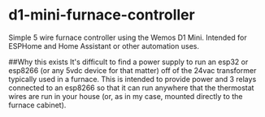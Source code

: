 # d1-mini-furnace-controller
Simple 5 wire furnace controller using the Wemos D1 Mini. Intended for ESPHome and Home Assistant or other automation uses.

##Why this exists
It's difficult to find a power supply to run an esp32 or esp8266 (or any 5vdc device for that matter) off of the 24vac transformer typically used in a furnace. This is intended to provide power and 3 relays connected to an esp8266 so that it can run anywhere that the thermostat wires are run in your house (or, as in my case, mounted directly to the furnace cabinet).
